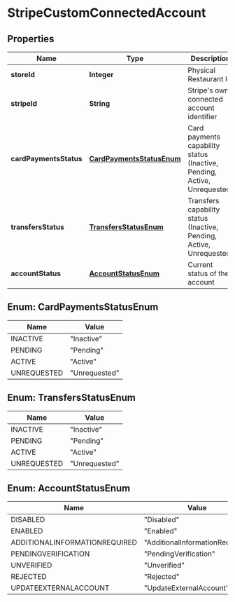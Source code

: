 
# StripeCustomConnectedAccount

## Properties
Name | Type | Description | Notes
------------ | ------------- | ------------- | -------------
**storeId** | **Integer** | Physical Restaurant Id |  [optional]
**stripeId** | **String** | Stripe&#39;s own connected account identifier |  [optional]
**cardPaymentsStatus** | [**CardPaymentsStatusEnum**](#CardPaymentsStatusEnum) | Card payments capability status (Inactive, Pending, Active, Unrequested) |  [optional]
**transfersStatus** | [**TransfersStatusEnum**](#TransfersStatusEnum) | Transfers capability status (Inactive, Pending, Active, Unrequested) |  [optional]
**accountStatus** | [**AccountStatusEnum**](#AccountStatusEnum) | Current status of the account |  [optional]


<a name="CardPaymentsStatusEnum"></a>
## Enum: CardPaymentsStatusEnum
Name | Value
---- | -----
INACTIVE | &quot;Inactive&quot;
PENDING | &quot;Pending&quot;
ACTIVE | &quot;Active&quot;
UNREQUESTED | &quot;Unrequested&quot;


<a name="TransfersStatusEnum"></a>
## Enum: TransfersStatusEnum
Name | Value
---- | -----
INACTIVE | &quot;Inactive&quot;
PENDING | &quot;Pending&quot;
ACTIVE | &quot;Active&quot;
UNREQUESTED | &quot;Unrequested&quot;


<a name="AccountStatusEnum"></a>
## Enum: AccountStatusEnum
Name | Value
---- | -----
DISABLED | &quot;Disabled&quot;
ENABLED | &quot;Enabled&quot;
ADDITIONALINFORMATIONREQUIRED | &quot;AdditionalInformationRequired&quot;
PENDINGVERIFICATION | &quot;PendingVerification&quot;
UNVERIFIED | &quot;Unverified&quot;
REJECTED | &quot;Rejected&quot;
UPDATEEXTERNALACCOUNT | &quot;UpdateExternalAccount&quot;



